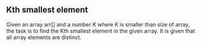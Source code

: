 ## Kth smallest element

Given an array arr[] and a number K where K is smaller than size of array, the task is to find the Kth smallest element in the given array. It is given that all array elements are distinct.